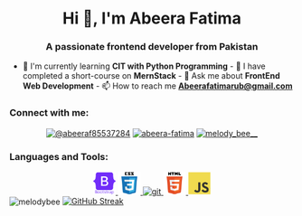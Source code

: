 <h1 align="center">Hi 👋, I'm Abeera Fatima</h1>
<h3 align="center">A passionate frontend developer from Pakistan</h3>

- 🌱 I'm currently learning **CIT with Python Programming** - 🌱 I have
completed a short-course on **MernStack** - 💬 Ask me about **FrontEnd Web
Development** - 📫 How to reach me **Abeerafatimarub@gmail.com**
<!-- start -->
<h3 align="left">Connect with me:</h3>
<div align="center">
	<span align="left">
		<a href="https://twitter.com/@abeeraf85537284" target="blank"
			><img
				align="center"
				src="https://raw.githubusercontent.com/rahuldkjain/github-profile-readme-generator/master/src/images/icons/Social/twitter.svg"
				alt="@abeeraf85537284"
				height="30"
				width="40"
		/></a>
	</span>
	<span align="center">
		<a href="https://linkedin.com/in/abeera-fatima" target="blank"
			><img
				align="center"
				src="https://raw.githubusercontent.com/rahuldkjain/github-profile-readme-generator/master/src/images/icons/Social/linked-in-alt.svg"
				alt="abeera-fatima"
				height="30"
				width="40"
		/></a>
	</span>
	<span align="">
		<a href="https://instagram.com/melody_bee__" target="blank"
			><img
				align="center"
				src="https://raw.githubusercontent.com/rahuldkjain/github-profile-readme-generator/master/src/images/icons/Social/instagram.svg"
				alt="melody_bee__"
				height="30"
				width="40"
		/></a>
	</span>
</div>
<!-- end -->
<!-- start -->
<h3 align="left">Languages and Tools:</h3>
<div align="center">
	<span>
		<a href="https://getbootstrap.com" target="_blank" rel="noreferrer">
			<img
				src="https://raw.githubusercontent.com/devicons/devicon/master/icons/bootstrap/bootstrap-plain-wordmark.svg"
				alt="bootstrap"
				width="40"
				height="40"
			/>
		</a>
		<a href="https://www.w3schools.com/css/" target="_blank" rel="noreferrer">
			<img
				src="https://raw.githubusercontent.com/devicons/devicon/master/icons/css3/css3-original-wordmark.svg"
				alt="css3"
				width="40"
				height="40"
			/>
		</a> </span
	><span>
		<a href="https://git-scm.com/" target="_blank" rel="noreferrer">
			<img
				src="https://www.vectorlogo.zone/logos/git-scm/git-scm-icon.svg"
				alt="git"
				width="40"
				height="40"
			/>
		</a> </span
	><span>
		<a href="https://www.w3.org/html/" target="_blank" rel="noreferrer">
			<img
				src="https://raw.githubusercontent.com/devicons/devicon/master/icons/html5/html5-original-wordmark.svg"
				alt="html5"
				width="40"
				height="40"
			/>
		</a> </span
	><span>
		<a
			href="https://developer.mozilla.org/en-US/docs/Web/JavaScript"
			target="_blank"
			rel="noreferrer"
		>
			<img
				src="https://raw.githubusercontent.com/devicons/devicon/master/icons/javascript/javascript-original.svg"
				alt="javascript"
				width="40"
				height="40"
			/>
		</a> </span
	><span></span>
</div>
<!-- end -->
<div>
	<span>
		<img
			align="center"
			src="https://github-readme-stats.vercel.app/api/top-langs?username=melodybee&show_icons=true&locale=en&layout=compact"
			alt="melodybee"
		/>
	</span>
 <span>
	 <a href="https://git.io/streak-stats">
	<img src="https://github-readme-streakstats.herokuapp.comuser=abeerafatimarub%40gmail.com&hide_border=true&border_radius=4.9&exclude_days=Sun%2CSat" alt="GitHub Streak" /></a>
 </span>

</div>
